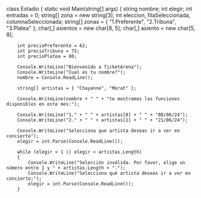 class Estadio
{
    static void Main(string[] args)
    {
        string nombre;
        int elegir;
        int entradas = 0;
        string[] zona = new string[3];
        int eleccion, filaSeleccionada, columnaSeleccionada;
        string[] zonas = { "1.Preferente", "2.Tribuna", "3.Platea" };
        char[,] asientos = new char[8, 5];
        char[,] asiento = new char[5, 8];

        int precioPreferente = 62;
        int precioTribuna = 75;
        int precioPlatea = 80;

        Console.WriteLine("Bienvenido a TicketArena");
        Console.WriteLine("Cual es tu nombre?");
        nombre = Console.ReadLine();

        string[] artistas = { "Chayanne", "Morat" };

        Console.WriteLine(nombre + " " + "te mostramos las funciones disponibles en este mes:");

        Console.WriteLine("1." + " " + artistas[0] + " " + "08/06/24");
        Console.WriteLine("2." + " " + artistas[1] + " " + "21/06/24");

        Console.WriteLine("Selecciona que artista deseas ir a ver en concierto");
        elegir = int.Parse(Console.ReadLine());

        while (elegir < 1 || elegir > artistas.Length)
        {
            Console.WriteLine("Selección inválida. Por favor, elige un número entre 1 y " + artistas.Length + ".");
            Console.WriteLine("Selecciona qué artista deseas ir a ver en concierto:");
            elegir = int.Parse(Console.ReadLine());
        }



